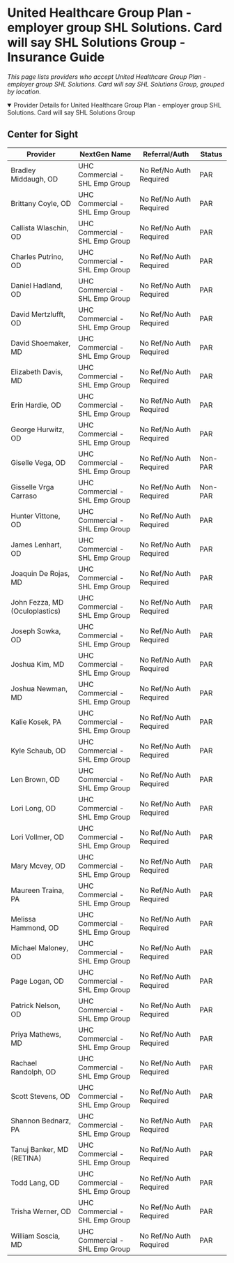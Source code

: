 # United Healthcare Group Plan - employer group SHL Solutions. Card will say SHL Solutions Group - Insurance Guide

*This page lists providers who accept United Healthcare Group Plan - employer group SHL Solutions. Card will say SHL Solutions Group, grouped by location.*

<details open><summary>Provider Details for United Healthcare Group Plan - employer group SHL Solutions. Card will say SHL Solutions Group</summary>

## Center for Sight

| Provider | NextGen Name | Referral/Auth | Status |
|----------|-------------|--------------|--------|
| Bradley Middaugh, OD | UHC Commercial - SHL Emp Group | No Ref/No Auth Required | PAR |
| Brittany Coyle, OD | UHC Commercial - SHL Emp Group | No Ref/No Auth Required | PAR |
| Callista Wlaschin, OD | UHC Commercial - SHL Emp Group | No Ref/No Auth Required | PAR |
| Charles Putrino, OD | UHC Commercial - SHL Emp Group | No Ref/No Auth Required | PAR |
| Daniel Hadland, OD | UHC Commercial - SHL Emp Group | No Ref/No Auth Required | PAR |
| David Mertzlufft, OD | UHC Commercial - SHL Emp Group | No Ref/No Auth Required | PAR |
| David Shoemaker, MD | UHC Commercial - SHL Emp Group | No Ref/No Auth Required | PAR |
| Elizabeth Davis, MD | UHC Commercial - SHL Emp Group | No Ref/No Auth Required | PAR |
| Erin Hardie, OD | UHC Commercial - SHL Emp Group | No Ref/No Auth Required | PAR |
| George Hurwitz, OD | UHC Commercial - SHL Emp Group | No Ref/No Auth Required | PAR |
| Giselle Vega, OD | UHC Commercial - SHL Emp Group | No Ref/No Auth Required | Non-PAR |
| Gisselle Vrga Carraso | UHC Commercial - SHL Emp Group | No Ref/No Auth Required | Non-PAR |
| Hunter Vittone, OD | UHC Commercial - SHL Emp Group | No Ref/No Auth Required | PAR |
| James Lenhart, OD | UHC Commercial - SHL Emp Group | No Ref/No Auth Required | PAR |
| Joaquin De Rojas, MD | UHC Commercial - SHL Emp Group | No Ref/No Auth Required | PAR |
| John Fezza, MD (Oculoplastics) | UHC Commercial - SHL Emp Group | No Ref/No Auth Required | PAR |
| Joseph Sowka, OD | UHC Commercial - SHL Emp Group | No Ref/No Auth Required | PAR |
| Joshua Kim, MD | UHC Commercial - SHL Emp Group | No Ref/No Auth Required | PAR |
| Joshua Newman, MD | UHC Commercial - SHL Emp Group | No Ref/No Auth Required | PAR |
| Kalie Kosek, PA | UHC Commercial - SHL Emp Group | No Ref/No Auth Required | PAR |
| Kyle Schaub, OD | UHC Commercial - SHL Emp Group | No Ref/No Auth Required | PAR |
| Len Brown, OD | UHC Commercial - SHL Emp Group | No Ref/No Auth Required | PAR |
| Lori Long, OD | UHC Commercial - SHL Emp Group | No Ref/No Auth Required | PAR |
| Lori Vollmer, OD | UHC Commercial - SHL Emp Group | No Ref/No Auth Required | PAR |
| Mary Mcvey, OD | UHC Commercial - SHL Emp Group | No Ref/No Auth Required | PAR |
| Maureen Traina, PA | UHC Commercial - SHL Emp Group | No Ref/No Auth Required | PAR |
| Melissa Hammond, OD | UHC Commercial - SHL Emp Group | No Ref/No Auth Required | PAR |
| Michael Maloney, OD | UHC Commercial - SHL Emp Group | No Ref/No Auth Required | PAR |
| Page Logan, OD | UHC Commercial - SHL Emp Group | No Ref/No Auth Required | PAR |
| Patrick Nelson, OD | UHC Commercial - SHL Emp Group | No Ref/No Auth Required | PAR |
| Priya Mathews, MD | UHC Commercial - SHL Emp Group | No Ref/No Auth Required | PAR |
| Rachael Randolph, OD | UHC Commercial - SHL Emp Group | No Ref/No Auth Required | PAR |
| Scott Stevens, OD | UHC Commercial - SHL Emp Group | No Ref/No Auth Required | PAR |
| Shannon Bednarz, PA | UHC Commercial - SHL Emp Group | No Ref/No Auth Required | PAR |
| Tanuj Banker, MD (RETINA) | UHC Commercial - SHL Emp Group | No Ref/No Auth Required | PAR |
| Todd Lang, OD | UHC Commercial - SHL Emp Group | No Ref/No Auth Required | PAR |
| Trisha Werner, OD | UHC Commercial - SHL Emp Group | No Ref/No Auth Required | PAR |
| William Soscia, MD | UHC Commercial - SHL Emp Group | No Ref/No Auth Required | PAR |

</details>

